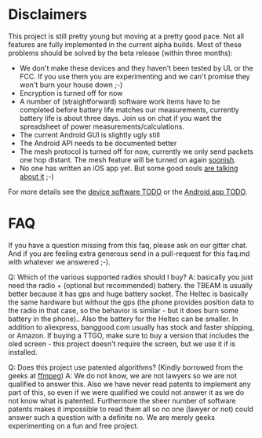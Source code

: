 # Disclaimers

This project is still pretty young but moving at a pretty good pace.  Not all features are fully implemented in the current alpha builds.
Most of these problems should be solved by the beta release (within three months):

* We don't make these devices and they haven't been tested by UL or the FCC.  If you use them you are experimenting and we can't promise they won't burn your house down ;-)
* Encryption is turned off for now
* A number of (straightforward) software work items have to be completed before battery life matches our measurements, currently battery life is about three days.  Join us on chat if you want the spreadsheet of power measurements/calculations.
* The current Android GUI is slightly ugly still
* The Android API needs to be documented better
* The mesh protocol is turned off for now, currently we only send packets one hop distant.  The mesh feature will be turned on again [soonish](https://github.com/meshtastic/Meshtastic-esp32/issues/3).
* No one has written an iOS app yet.  But some good souls [are talking about it](https://github.com/meshtastic/Meshtastic-esp32/issues/14) ;-)

For more details see the [device software TODO](https://github.com/meshtastic/Meshtastic-esp32/blob/master/docs/software/TODO.md) or the [Android app TODO](https://github.com/meshtastic/Meshtastic-Android/blob/master/TODO.md).

# FAQ

If you have a question missing from this faq, please ask on our gitter chat.  And if you are feeling extra generous send in a pull-request for this faq.md with whatever we answered ;-).

Q: Which of the various supported radios should I buy?
A: basically you just need the radio + (optional but recommended) battery. the TBEAM is usually better because it has gps and huge battery socket. The Heltec is basically the same hardware but without the gps (the phone provides position data to the radio in that case, so the behavior is similar - but it does burn some battery in the phone).. Also the battery for the Heltec can be smaller.  In addition to aliexpress, banggood.com usually has stock and faster shipping, or Amazon.  If buying a TTGO, make sure to buy a version that includes the oled screen - this project doesn't require the screen, but we use it if is installed.

Q: Does this project use patented algorithms? (Kindly borrowed from the geeks at [ffmpeg](http://ffmpeg.org/legal.html))
A: We do not know, we are not lawyers so we are not qualified to answer this. Also we have never read patents to implement any part of this, so even if we were qualified we could not answer it as we do not know what is patented. Furthermore the sheer number of software patents makes it impossible to read them all so no one (lawyer or not) could answer such a question with a definite no.  We are merely geeks experimenting on a fun and free project.
